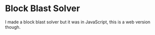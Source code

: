 # Block Blast Solver
I made a block blast solver but it was in JavaScript, this is a web version though.
